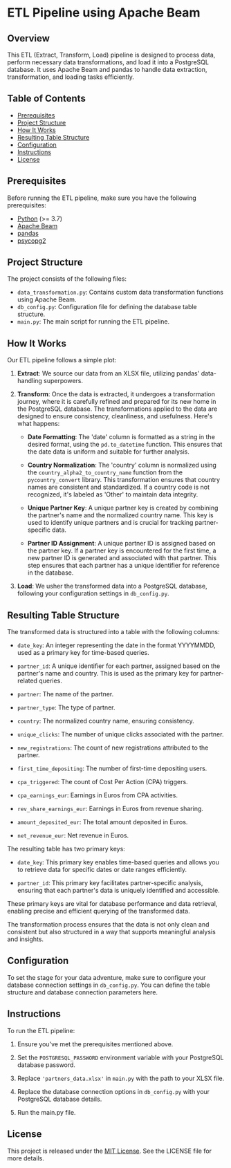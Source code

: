 # ETL Pipeline using Apache Beam

## Overview

This ETL (Extract, Transform, Load) pipeline is designed to process data, perform necessary data transformations, and load it into a PostgreSQL database. It uses Apache Beam and pandas to handle data extraction, transformation, and loading tasks efficiently.

## Table of Contents

- [Prerequisites](#prerequisites)
- [Project Structure](#project-structure)
- [How It Works](#how-it-works)
- [Resulting Table Structure](#resulting-table-structure)
- [Configuration](#configuration)
- [Instructions](#instructions)
- [License](#license)

## Prerequisites

Before running the ETL pipeline, make sure you have the following prerequisites:

- [Python](https://www.python.org/downloads/) (>= 3.7)
- [Apache Beam](https://beam.apache.org/get-started/quickstart-py/)
- [pandas](https://pandas.pydata.org/pandas-docs/stable/getting_started/install.html)
- [psycopg2](https://pypi.org/project/psycopg2/)

## Project Structure

The project consists of the following files:

- `data_transformation.py`: Contains custom data transformation functions using Apache Beam.
- `db_config.py`: Configuration file for defining the database table structure.
- `main.py`: The main script for running the ETL pipeline.

## How It Works

Our ETL pipeline follows a simple plot:

1. **Extract**: We source our data from an XLSX file, utilizing pandas' data-handling superpowers.

2. **Transform**: Once the data is extracted, it undergoes a transformation journey, where it is carefully refined and prepared for its new home in the PostgreSQL database. The transformations applied to the data are designed to ensure consistency, cleanliness, and usefulness. Here's what happens:

   - **Date Formatting**: The 'date' column is formatted as a string in the desired format, using the `pd.to_datetime` function. This ensures that the date data is uniform and suitable for further analysis.

   - **Country Normalization**: The 'country' column is normalized using the `country_alpha2_to_country_name` function from the `pycountry_convert` library. This transformation ensures that country names are consistent and standardized. If a country code is not recognized, it's labeled as 'Other' to maintain data integrity.

   - **Unique Partner Key**: A unique partner key is created by combining the partner's name and the normalized country name. This key is used to identify unique partners and is crucial for tracking partner-specific data.

   - **Partner ID Assignment**: A unique partner ID is assigned based on the partner key. If a partner key is encountered for the first time, a new partner ID is generated and associated with that partner. This step ensures that each partner has a unique identifier for reference in the database.

3. **Load**: We usher the transformed data into a PostgreSQL database, following your configuration settings in `db_config.py`.

## Resulting Table Structure

   The transformed data is structured into a table with the following columns:

   - `date_key`: An integer representing the date in the format YYYYMMDD, used as a primary key for time-based queries.

   - `partner_id`: A unique identifier for each partner, assigned based on the partner's name and country. This is used as the primary key for partner-related queries.

   - `partner`: The name of the partner.

   - `partner_type`: The type of partner.

   - `country`: The normalized country name, ensuring consistency.

   - `unique_clicks`: The number of unique clicks associated with the partner.

   - `new_registrations`: The count of new registrations attributed to the partner.

   - `first_time_depositing`: The number of first-time depositing users.

   - `cpa_triggered`: The count of Cost Per Action (CPA) triggers.

   - `cpa_earnings_eur`: Earnings in Euros from CPA activities.

   - `rev_share_earnings_eur`: Earnings in Euros from revenue sharing.

   - `amount_deposited_eur`: The total amount deposited in Euros.

   - `net_revenue_eur`: Net revenue in Euros.

The resulting table has two primary keys:

- `date_key`: This primary key enables time-based queries and allows you to retrieve data for specific dates or date ranges efficiently.

- `partner_id`: This primary key facilitates partner-specific analysis, ensuring that each partner's data is uniquely identified and accessible.

These primary keys are vital for database performance and data retrieval, enabling precise and efficient querying of the transformed data.

The transformation process ensures that the data is not only clean and consistent but also structured in a way that supports meaningful analysis and insights.


## Configuration

To set the stage for your data adventure, make sure to configure your database connection settings in `db_config.py`. You can define the table structure and database connection parameters here.

## Instructions

To run the ETL pipeline:

1. Ensure you've met the prerequisites mentioned above.

2. Set the `POSTGRESQL_PASSWORD` environment variable with your PostgreSQL database password.

3. Replace `'partners_data.xlsx'` in `main.py` with the path to your XLSX file.

4. Replace the database connection options in `db_config.py` with your PostgreSQL database details.

5. Run the main.py file.

## License

This project is released under the [MIT License](LICENSE). See the LICENSE file for more details.
